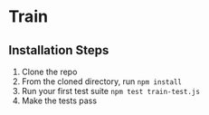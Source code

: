 # Train

## Installation Steps

1. Clone the repo
2. From the cloned directory, run `npm install`
3. Run your first test suite `npm test train-test.js` 
4. Make the tests pass

